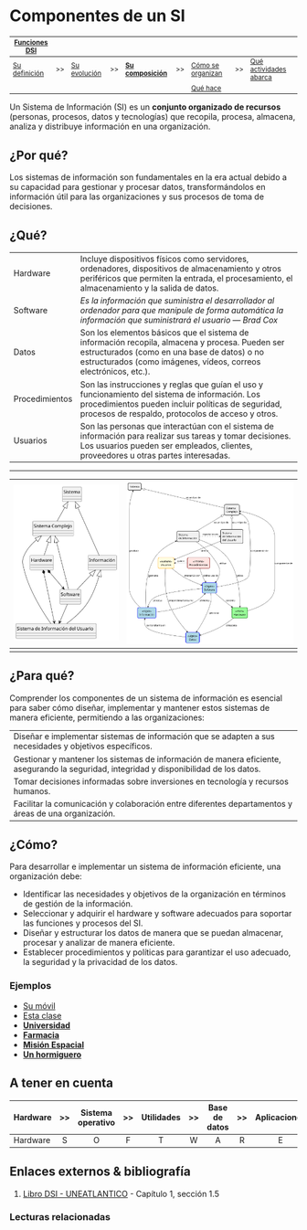 # Componentes de un SI

<div align=center>

<sub>

|[Funciones DSI](README.md)|||||||||
|-|-|-|-|-|-|-|-|-|
|[Su definición](definicion.md)|>>|[Su evolución](evolucion.md)|>>|**[Su composición](componentes.md)**|>>|[Cómo se organizan](organizacion.md)|>>|[Qué actividades abarca](actividades.md)
|||||||[Qué hace](elDirector.md)

</sub>

</div>

Un Sistema de Información (SI) es un **conjunto organizado de recursos** (personas, procesos, datos y tecnologías) que recopila, procesa, almacena, analiza y distribuye información en una organización.

## ¿Por qué?

Los sistemas de información son fundamentales en la era actual debido a su capacidad para gestionar y procesar datos, transformándolos en información útil para las organizaciones y sus procesos de toma de decisiones.

## ¿Qué?

|||
|-|-|
|Hardware|Incluye dispositivos físicos como servidores, ordenadores, dispositivos de almacenamiento y otros periféricos que permiten la entrada, el procesamiento, el almacenamiento y la salida de datos.|
|Software|*Es la información que suministra el desarrollador al ordenador para que manipule de forma automática la información que suministrará el usuario* — *Brad Cox*|
|Datos|Son los elementos básicos que el sistema de información recopila, almacena y procesa. Pueden ser estructurados (como en una base de datos) o no estructurados (como imágenes, vídeos, correos electrónicos, etc.).|
|Procedimientos|Son las instrucciones y reglas que guían el uso y funcionamiento del sistema de información. Los procedimientos pueden incluir políticas de seguridad, procesos de respaldo, protocolos de acceso y otros.|
|Usuarios|Son las personas que interactúan con el sistema de información para realizar sus tareas y tomar decisiones. Los usuarios pueden ser empleados, clientes, proveedores u otras partes interesadas.|

---

<div align="center">


|![](/images/modelosUML/modelosUML/componentesSI.svg)|![](/images/temario/modelosUML/componentesSI.svg)|
|-|-|
| | |

</div>

## ¿Para qué?

Comprender los componentes de un sistema de información es esencial para saber cómo diseñar, implementar y mantener estos sistemas de manera eficiente, permitiendo a las organizaciones:

||
|-|
|Diseñar e implementar sistemas de información que se adapten a sus necesidades y objetivos específicos.
|Gestionar y mantener los sistemas de información de manera eficiente, asegurando la seguridad, integridad y disponibilidad de los datos.
|Tomar decisiones informadas sobre inversiones en tecnología y recursos humanos.
|Facilitar la comunicación y colaboración entre diferentes departamentos y áreas de una organización.

## ¿Cómo?

Para desarrollar e implementar un sistema de información eficiente, una organización debe:

* Identificar las necesidades y objetivos de la organización en términos de gestión de la información.
* Seleccionar y adquirir el hardware y software adecuados para soportar las funciones y procesos del SI.
* Diseñar y estructurar los datos de manera que se puedan almacenar, procesar y analizar de manera eficiente.
* Establecer procedimientos y políticas para garantizar el uso adecuado, la seguridad y la privacidad de los datos.

### Ejemplos

* [Su móvil](componentes/04-movil.md)
* [Esta clase](componentes/03-estaClase.md)
* [**Universidad**](componentes/00-laUniversidad.md)
* [**Farmacia**](componentes/01-unaFarmacia.md)
* [**Misión Espacial**](componentes/02-misionEspacial.md)
* [**Un hormiguero**](componentes/zz-hormigas.md)


## A tener en cuenta

|Hardware|>>|Sistema operativo|>>|Utilidades|>>|Base de datos|>>|Aplicaciones|>>| Usuarios
-|:-:|:-:|:-:|:-:|:-:|:-:|:-:|:-:|:-:|:-:|
Hardware|S|O|F|T|W|A|R|E||Humanos

## Enlaces externos & bibliografía

1. [Libro DSI - UNEATLANTICO](https://campus.uneatlantico.es/pluginfile.php/68989/mod_folder/content/0/Libro%20DSI%20-%20UNEATLANTICO.pdf?forcedownload=1) - Capítulo 1, sección 1.5

### Lecturas relacionadas
